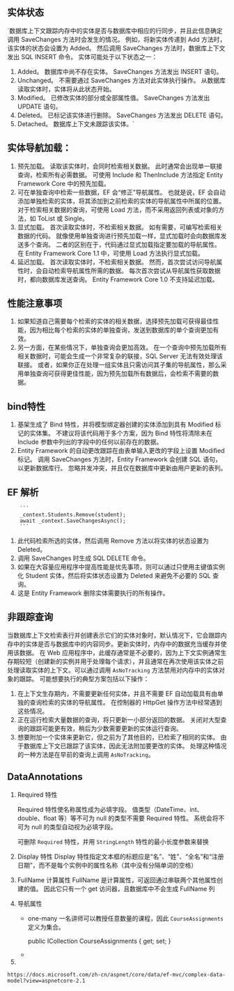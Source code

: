 ﻿## 实体状态
`数据库上下文跟踪内存中的实体是否与数据库中相应的行同步，并且此信息确定调用 SaveChanges 方法时会发生的情况。 例如，将新实体传递到 Add 方法时，该实体的状态会设置为 Added。 然后调用 SaveChanges 方法时，数据库上下文发出 SQL INSERT 命令。
实体可能处于以下状态之一：
1. Added。 数据库中尚不存在实体。 SaveChanges 方法发出 INSERT 语句。
2. Unchanged。 不需要通过 SaveChanges 方法对此实体执行操作。 从数据库读取实体时，实体将从此状态开始。
3. Modified。 已修改实体的部分或全部属性值。 SaveChanges 方法发出 UPDATE 语句。
4. Deleted。 已标记该实体进行删除。 SaveChanges 方法发出 DELETE 语句。
5. Detached。 数据库上下文未跟踪该实体。`

## 实体导航加载：
1. 预先加载。 读取该实体时，会同时检索相关数据。 此时通常会出现单一联接查询，检索所有必需数据。 可使用 Include 和 ThenInclude 方法指定 Entity Framework Core 中的预先加载。
2. 可在单独查询中检索一些数据，EF 会“修正”导航属性。 也就是说，EF 会自动添加单独检索的实体，将其添加到之前检索的实体的导航属性中所属的位置。 对于检索相关数据的查询，可使用 Load 方法，而不采用返回列表或对象的方法，如 ToList 或 Single。
3. 显式加载。 首次读取实体时，不检索相关数据。 如有需要，可编写检索相关数据的代码。 就像使用单独查询进行预先加载一样，显式加载时会向数据库发送多个查询。 二者的区别在于，代码通过显式加载指定要加载的导航属性。 在 Entity Framework Core 1.1 中，可使用 Load 方法执行显式加载。
4. 延迟加载。 首次读取实体时，不检索相关数据。 然而，首次尝试访问导航属性时，会自动检索导航属性所需的数据。 每次首次尝试从导航属性获取数据时，都向数据库发送查询。 Entity Framework Core 1.0 不支持延迟加载。

## 性能注意事项
1. 如果知道自己需要每个检索的实体的相关数据，选择预先加载可获得最佳性能，因为相比每个检索的实体的单独查询，发送到数据库的单个查询更加有效。 
2. 另一方面，在某些情况下，单独查询会更加高效。 在一个查询中预先加载所有相关数据时，可能会生成一个非常复杂的联接，SQL Server 无法有效处理该联接。 或者，如果你正在处理一组实体且只需访问其子集的导航属性，那么采用单独查询可获得更佳性能，因为预先加载所有数据后，会检索不需要的数据。 

## bind特性
1. 基架生成了 Bind 特性，并将模型绑定器创建的实体添加到具有 Modified 标记的实体集。 不建议将该代码用于多个方案，因为 Bind 特性将清除未在 Include 参数中列出的字段中的任何以前存在的数据。
2. Entity Framework 的自动更改跟踪在由表单输入更改的字段上设置 Modified 标记。 调用 SaveChanges 方法时，Entity Framework 会创建 SQL 语句，以更新数据库行。 忽略并发冲突，并且仅在数据库中更新由用户更新的表列。

## EF 解析



		``` 
		_context.Students.Remove(student);
		await _context.SaveChangesAsync();
		```
		

1. 此代码检索所选的实体，然后调用 Remove 方法以将实体的状态设置为 Deleted。 
2. 调用 SaveChanges 时生成 SQL DELETE 命令。
3. 如果在大容量应用程序中提高性能是优先事项，则可以通过只使用主键值实例化 Student 实体，然后将实体状态设置为 Deleted 来避免不必要的 SQL 查询。 
4. 这是 Entity Framework 删除实体需要执行的所有操作。 

## 非跟踪查询

当数据库上下文检索表行并创建表示它们的实体对象时，默认情况下，它会跟踪内存中的实体是否与数据库中的内容同步。更新实体时，内存中的数据充当缓存并使用该数据。 在 Web 应用程序中，此缓存通常是不必要的，因为上下文实例通常生存期较短（创建新的实例并用于处理每个请求），并且通常在再次使用该实体之前处理读取实体的上下文。可以通过调用 `AsNoTracking` 方法禁用对内存中的实体对象的跟踪。 可能想要执行的典型方案包括以下操作：

1. 在上下文生存期内，不需要更新任何实体，并且不需要 EF 自动加载具有由单独的查询检索的实体的导航属性。 在控制器的 HttpGet 操作方法中经常遇到这些情况。
2. 正在运行检索大量数据的查询，将只更新一小部分返回的数据。 关闭对大型查询的跟踪可能更有效，稍后为少数需要更新的实体运行查询。
3. 想要附加一个实体来更新它，但之前为了其他目的，已检索了相同的实体。 由于数据库上下文已跟踪了该实体，因此无法附加要更改的实体。 处理这种情况的一种方法是在早前的查询上调用 `AsNoTracking`。

## DataAnnotations
1. Required 特性

   Required 特性使名称属性成为必填字段。 值类型（DateTime、int、double、float 等）等不可为 null 的类型不需要 Required 特性。 系统会将不可为 null 的类型自动视为必填字段。

   可删除 `Required` 特性，并用 `StringLength` 特性的最小长度参数来替换

2. Display 特性
     Display 特性指定文本框的标题应是“名”、“姓”、“全名”和“注册日期”，而不是每个实例中的属性名称（其中没有分隔单词的空格）
3. FullName 计算属性
     FullName 是计算属性，可返回通过串联两个其他属性创建的值。 因此它只有一个 get 访问器，且数据库中不会生成 FullName 列
4. 导航属性

   - one-many 一名讲师可以教授任意数量的课程，因此 `CourseAssignments` 定义为集合。

     public ICollection<CourseAssignment> CourseAssignments { get; set; }

   - 

5. 


```
https://docs.microsoft.com/zh-cn/aspnet/core/data/ef-mvc/complex-data-model?view=aspnetcore-2.1
```